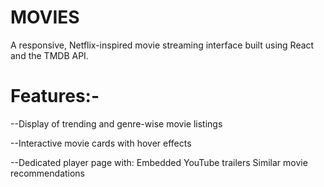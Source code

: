 # MOVIES
A responsive, Netflix-inspired movie streaming interface built using React and the TMDB API.

# Features:-
--Display of trending and genre-wise movie listings

--Interactive movie cards with hover effects

--Dedicated player page with:
Embedded YouTube trailers
Similar movie recommendations
